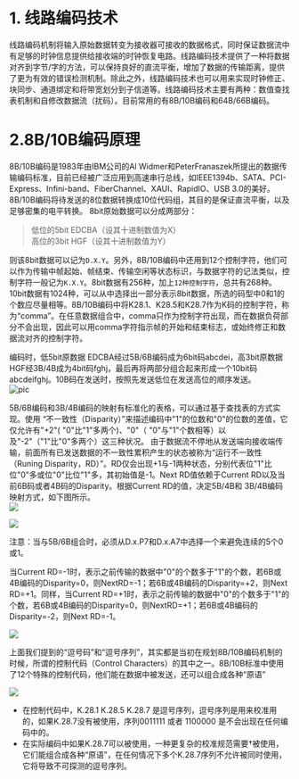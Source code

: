  # 1. 线路编码技术
线路编码机制将输入原始数据转变为接收器可接收的数据格式，同时保证数据流中有足够的时钟信息提供给接收端的时钟恢复电路。线路编码技术提供了一种将数据对齐到字节/字的方法，可以保持良好的直流平衡，增加了数据的传输距离，提供了更为有效的错误检测机制。除此之外，线路编码技术也可以用来实现时钟修正、块同步、通道绑定和将带宽划分到子信道等。线路编码技术主要有两种：数值查找表机制和自修改数据流（扰码）。目前常用的有8B/10B编码和64B/66B编码。

# 2.8B/10B编码原理
8B/10B编码是1983年由IBM公司的Al Widmer和PeterFranaszek所提出的数据传输编码标准，目前已经被广泛应用到高速串行总线，如IEEE1394b、SATA、PCI-Express、Infini-band、FiberChannel、XAUI、RapidIO、USB 3.0的美好。8B/10B编码将待发送的8位数据转换成10位代码组，其目的是保证直流平衡，以及足够密集的电平转换。
8bit原始数据可以分成两部分：

> 低位的5bit EDCBA（设其十进制数值为X）    
> 高位的3bit HGF（设其十进制数值为Y）      

则该8bit数据可以记为`D.X.Y`。另外，8B/10B编码中还用到12个控制字符，他们可以作为传输中帧起始、帧结束、传输空闲等状态标识，与数据字符的记法类似，控制字符一般记为`K.X.Y`。8bit数据有256种，加上`12种控制字符`，总共有268种。10bit数据有1024种，可以从中选择出一部分表示8bit数据，所选的码型中0和1的个数应尽量相等。8B/10B编码中将K28.1、K28.5和K28.7作为K码的控制字符，称为“comma”。在任意数据组合中，comma只作为控制字符出现，而在数据负荷部分不会出现，因此可以用comma字符指示帧的开始和结束标志，或始终修正和数据流对齐的控制字符。

编码时，低5bit原数据 EDCBA经过5B/6B编码成为6bit码abcdei，高3bit原数据HGF经3B/4B成为4bit码fghj，最后再将两部分组合起来形成一个10bit码abcdeifghj。10B码在发送时，按照先发送低位在发送高位的顺序发送。      
![pic](http://img.blog.csdn.net/20151225150634241)

5B/6B编码和3B/4B编码的映射有标准化的表格，可以通过基于查找表的方式实现。使用 “不一致性（Disparity）”来描述编码中"1"的位数和"0"的位数的差值，它仅允许有"+2"(  "0"比"1"多两个)、"0"（ "0"与"1"个数相等）以及"-2"（"1"比"0"多两个）这三种状况。 由于数据流不停地从发送端向接收端传输，前面所有已发送数据的不一致性累积产生的状态被称为“运行不一致性（Runing Disparity，RD）”。RD仅会出现+1与-1两种状态，分别代表位"1"比位"0"多或位"0"比位"1"多，其初始值是-1。Next RD值依赖于Current RD以及当前6B码或者4B码的Disparity。根据Current RD的值，决定5B/4B和 3B/4B编码映射方式，如下图所示。      
![](http://img.blog.csdn.net/20151226142206359)

![](http://img.blog.csdn.net/20151226144556827)

注意：当与5B/6B组合时，必须从D.x.P7和D.x.A7中选择一个来避免连续的5个0或1。

当Current RD=-1时，表示之前传输的数据中"0"的个数多于"1"的个数，若6B或4B编码的Disparity=0，则NextRD=-1；若6B或4B编码的Disparity=+2，则Next RD=+1。同样，当Current RD=+1时，表示之前传输的数据中"0"的个数多于"1"的个数，若6B或4B编码的Disparity=0，则NextRD=+1；若6B或4B编码的Disparity=-2，则Next RD=-1。

![](http://img.blog.csdn.net/20151226152228680)

上面我们提到的“逗号码”和“逗号序列”，其实都是当初在规划8B/10B编码机制的时候，所谓的控制代码（Control Characters）的其中之一。8B/10B标准中使用了12个特殊的控制代码，他们能在数据中被发送，还可以组合成各种“原语”

![](http://s12.sinaimg.cn/bmiddle/3e28c8a54612095686c2b)

* 在控制代码中，K.28.1 K.28.5 K.28.7 是逗号序列，逗号序列是用来校准用的，如果K.28.7没有被使用，序列0011111 或者 1100000 是不会出现在任何编码中的。
* 在实际编码中如果K.28.7可以被使用，一种更复杂的校准规范需要†被使用，它们能组合成各种“原语”，在任何情况下多个K.28.7序列不允许被同时使用，它将导致不可探测的逗号序列。